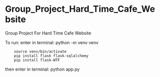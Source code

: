 # Group_Project_Hard_Time_Cafe_Website
Group Project  For Hard Time Cafe Website

To run:
    enter in terminal:
        python -m venv venv
        
        source venv/bin/activate
        pip install flask flask-sqlalchemy
        pip install flask-WTF

then enter in terminal:
            python app.py
